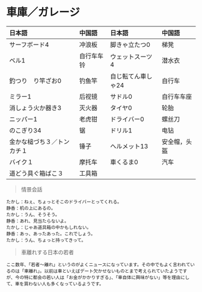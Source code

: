# 車庫／ガレージ

| 日本語                                  | 中国語     | 日本語                          | 中国語       |
| :-------------------------------------- | :--------- | :------------------------------ | :----------- |
| <ruby>サーフボード4</ruby>              | 冲浪板     | <ruby>脚きゃ立たつ0</ruby>      | 梯凳         |
| <ruby>ベル1</ruby>                      | 自行车车铃 | <ruby>ウェットスーツ4</ruby>    | 潜水衣       |
| <ruby>釣つり　り竿ざお0</ruby>          | 钓鱼竿     | <ruby>自じ転てん車しゃ24</ruby> | 自行车       |
| <ruby>ミラー1</ruby>                    | 后视镜     | <ruby>サドル0</ruby>            | 自行车车座   |
| <ruby>消しょう火か器き3</ruby>          | 灭火器     | <ruby>タイヤ0</ruby>            | 轮胎         |
| <ruby>ニッパー1</ruby>                  | 老虎钳     | <ruby>ドライバー0</ruby>        | 螺丝刀       |
| <ruby>のこぎり34</ruby>                 | 锯         | <ruby>ドリル1</ruby>            | 电钻         |
| <ruby>金かな槌づち３／トンカチ１</ruby> | 锤子       | <ruby>ヘルメット13</ruby>       | 安全帽，头盔 |
| <ruby>バイク１</ruby>                   | 摩托车     | <ruby>車くるま0</ruby>          | 汽车         |
| <ruby>道どう具ぐ箱ばこ３</ruby>         | 工具箱     |                                 |              |

> 情景会話

```text
たかし：ねぇ、ちょっとそこのドライバーとってくれる。
静香：机の上にあるの。
たかし：うん、そうそう。
静香：あれ、見当たらないよ。
たかし：じゃあ道具箱の中かもしれない。
静香：あっ、あったあった。これでしょう。
たかし：うん、ちょっと持ってきって。
```

> 車離れする日本の若者

```text
ここ数年、「若者～離れ」というのがよくニュースになっています。その中でもよく言われているのは「車離れ」。以前は車といえばデート欠かせないものとまで考えられていたようですが、今の特に都会の若い人は「お金がかかりすぎる」、「車自体に興味がない」等を理由にして、車を買わない人も多くなっているようです。
```
